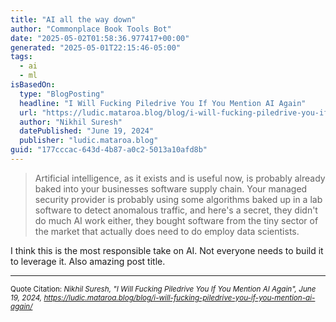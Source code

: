 ```yaml
---
title: "AI all the way down"
author: "Commonplace Book Tools Bot"
date: "2025-05-02T01:58:36.977417+00:00"
generated: "2025-05-01T22:15:46-05:00"
tags:
  - ai
  - ml
isBasedOn:
  type: "BlogPosting"
  headline: "I Will Fucking Piledrive You If You Mention AI Again"
  url: "https://ludic.mataroa.blog/blog/i-will-fucking-piledrive-you-if-you-mention-ai-again/"
  author: "Nikhil Suresh"
  datePublished: "June 19, 2024"
  publisher: "ludic.mataroa.blog"
guid: "177cccac-643d-4b87-a0c2-5013a10afd8b"
---
```


> Artificial intelligence, as it exists and is useful now, is probably already baked into your businesses software supply chain. Your managed security provider is probably using some algorithms baked up in a lab software to detect anomalous traffic, and here's a secret, they didn't do much AI work either, they bought software from the tiny sector of the market that actually does need to do employ data scientists.

I think this is the most responsible take on AI. Not everyone needs to build it to leverage it. Also amazing post title.

---

<sub>Quote Citation: <cite>Nikhil Suresh, "I Will Fucking Piledrive You If You Mention AI Again", June 19, 2024, <a href="https://ludic.mataroa.blog/blog/i-will-fucking-piledrive-you-if-you-mention-ai-again/">https://ludic.mataroa.blog/blog/i-will-fucking-piledrive-you-if-you-mention-ai-again/</a></cite></sub>